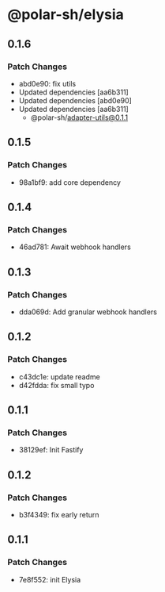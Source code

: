 # @polar-sh/elysia

## 0.1.6

### Patch Changes

- abd0e90: fix utils
- Updated dependencies [aa6b311]
- Updated dependencies [abd0e90]
- Updated dependencies [aa6b311]
  - @polar-sh/adapter-utils@0.1.1

## 0.1.5

### Patch Changes

- 98a1bf9: add core dependency

## 0.1.4

### Patch Changes

- 46ad781: Await webhook handlers

## 0.1.3

### Patch Changes

- dda069d: Add granular webhook handlers

## 0.1.2

### Patch Changes

- c43dc1e: update readme
- d42fdda: fix small typo

## 0.1.1

### Patch Changes

- 38129ef: Init Fastify

## 0.1.2

### Patch Changes

- b3f4349: fix early return

## 0.1.1

### Patch Changes

- 7e8f552: init Elysia
